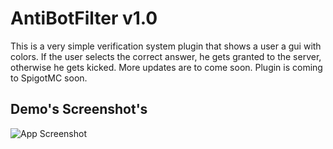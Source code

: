 
# AntiBotFilter v1.0

This is a very simple verification system plugin that shows a user a gui with colors. If the user selects the correct answer, he gets granted to the server, otherwise he gets kicked. More updates are to come soon. Plugin is coming to SpigotMC soon.

## Demo's Screenshot's

![App Screenshot](https://user-images.githubusercontent.com/55412636/142719687-219e5cc6-16df-455b-bb08-dcd595933bb2.png)

